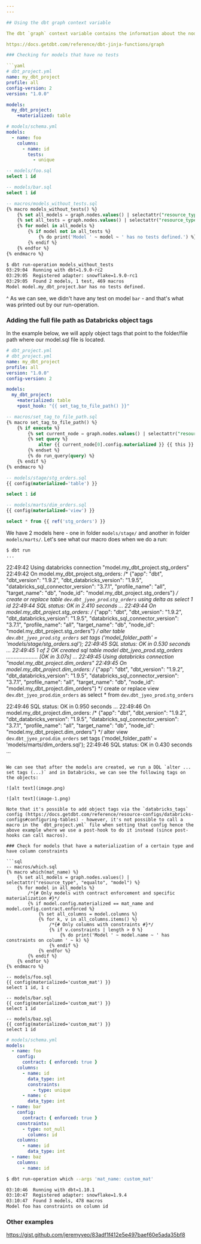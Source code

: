 ```yaml
---
---

## Using the dbt graph context variable

The dbt `graph` context variable contains the information about the nodes in our project which we can use to do fun things with.

https://docs.getdbt.com/reference/dbt-jinja-functions/graph

### Checking for models that have no tests

```yaml
# dbt_project.yml
name: my_dbt_project
profile: all
config-version: 2
version: "1.0.0"

models:
  my_dbt_project:
    +materialized: table

# models/schema.yml
models:
  - name: foo
    columns:
      - name: id
        tests:
          - unique
```

```sql
-- models/foo.sql
select 1 id

-- models/bar.sql
select 1 id

-- macros/models_without_tests.sql
{% macro models_without_tests() %}
    {% set all_models = graph.nodes.values() | selectattr("resource_type", "equalto", "model") | map(attribute="unique_id") | list %}
    {% set all_tests = graph.nodes.values() | selectattr("resource_type", "equalto", "test") | map(attribute="attached_node") | list %}
    {% for model in all_models %}
        {% if model not in all_tests %}
            {% do print('Model ' ~ model ~ ' has no tests defined.') %}
        {% endif %}
    {% endfor %}
{% endmacro %}
```

```sh
$ dbt run-operation models_without_tests
03:29:04  Running with dbt=1.9.0-rc2
03:29:05  Registered adapter: snowflake=1.9.0-rc1
03:29:05  Found 2 models, 1 test, 469 macros
Model model.my_dbt_project.bar has no tests defined.
```

^ As we can see, we didn't have any test on model `bar` - and that's what was printed out by our run-operation.

### Adding the full file path as Databricks object tags

In the example below, we will apply object tags that point to the folder/file path where our model.sql file is located.

```yaml
# dbt_project.yml
# dbt_project.yml
name: my_dbt_project
profile: all
version: "1.0.0"
config-version: 2

models:
  my_dbt_project:
    +materialized: table
    +post_hook: "{{ set_tag_to_file_path() }}"
```

```sql
-- macros/set_tag_to_file_path.sql
{% macro set_tag_to_file_path() %}
    {% if execute %}
        {% set current_node = graph.nodes.values() | selectattr("resource_type", "equalto", "model") | selectattr("database", "equalto", this.database) | selectattr("schema", "equalto", this.schema) | selectattr("name", "equalto", this.name) | list %}
        {% set query %}
            alter {{ current_node[0].config.materialized }} {{ this }} set tags ('model_folder_path' = '{{ current_node[0].original_file_path }}');
        {% endset %}
        {% do run_query(query) %}
    {% endif %}
{% endmacro %}
```

```sql
-- models/stage/stg_orders.sql
{{ config(materialized='table') }}

select 1 id

-- models/marts/dim_orders.sql
{{ config(materialized='view') }}

select * from {{ ref('stg_orders') }}
```

We have 2 models here - one in folder `models/stage/` and another in folder `models/marts/`. Let's see what our macro does when we do a run:

```sh
$ dbt run
...
```

22:49:42  Using databricks connection "model.my_dbt_project.stg_orders"
22:49:42  On model.my_dbt_project.stg_orders: /* {"app": "dbt", "dbt_version": "1.9.2", "dbt_databricks_version": "1.9.5", "databricks_sql_connector_version": "3.7.1", "profile_name": "all", "target_name": "db", "node_id": "model.my_dbt_project.stg_orders"} */
        create or replace table `dev`.`dbt_jyeo_prod`.`stg_orders`
      using delta
      as
select 1 id
22:49:44  SQL status: OK in 2.410 seconds
...
22:49:44  On model.my_dbt_project.stg_orders: /* {"app": "dbt", "dbt_version": "1.9.2", "dbt_databricks_version": "1.9.5", "databricks_sql_connector_version": "3.7.1", "profile_name": "all", "target_name": "db", "node_id": "model.my_dbt_project.stg_orders"} */
            alter table `dev`.`dbt_jyeo_prod`.`stg_orders` set tags ('model_folder_path' = 'models/stage/stg_orders.sql');
22:49:45  SQL status: OK in 0.530 seconds
...
22:49:45  1 of 2 OK created sql table model dbt_jyeo_prod.stg_orders ..................... [OK in 3.07s]
...
22:49:45  Using databricks connection "model.my_dbt_project.dim_orders"
22:49:45  On model.my_dbt_project.dim_orders: /* {"app": "dbt", "dbt_version": "1.9.2", "dbt_databricks_version": "1.9.5", "databricks_sql_connector_version": "3.7.1", "profile_name": "all", "target_name": "db", "node_id": "model.my_dbt_project.dim_orders"} */
create or replace view `dev`.`dbt_jyeo_prod`.`dim_orders`
  as
select * from `dev`.`dbt_jyeo_prod`.`stg_orders`

22:49:46  SQL status: OK in 0.950 seconds
...
22:49:46  On model.my_dbt_project.dim_orders: /* {"app": "dbt", "dbt_version": "1.9.2", "dbt_databricks_version": "1.9.5", "databricks_sql_connector_version": "3.7.1", "profile_name": "all", "target_name": "db", "node_id": "model.my_dbt_project.dim_orders"} */
            alter view `dev`.`dbt_jyeo_prod`.`dim_orders` set tags ('model_folder_path' = 'models/marts/dim_orders.sql');
22:49:46  SQL status: OK in 0.430 seconds
...
```

We can see that after the models are created, we run a DDL `alter ... set tags (...)` and in Databricks, we can see the following tags on the objects:

![alt text](image.png)

![alt text](image-1.png)

Note that it's possible to add object tags via the `databricks_tags` config (https://docs.getdbt.com/reference/resource-configs/databricks-configs#configuring-tables) - however, it's not possible to call a macro in the `dbt_project.yml` file when setting that config hence the above example where we use a post-hook to do it instead (since post-hooks can call macros).

### Check for models that have a materialization of a certain type and have column constraints

```sql
-- macros/which.sql
{% macro which(mat_name) %}
    {% set all_models = graph.nodes.values() | selectattr("resource_type", "equalto", "model") %}
    {% for model in all_models %}
        /*{# Only models with contract enforcement and specific materialization #}*/
        {% if model.config.materialized == mat_name and model.config.contract.enforced %}
            {% set all_columns = model.columns %}
            {% for k, v in all_columns.items() %}
                /*{# Only columns with constraints #}*/
                {% if v.constraints | length > 0 %}
                    {% do print('Model ' ~ model.name ~ ' has constraints on column ' ~ k) %}
                {% endif %}
            {% endfor %}
        {% endif %}
    {% endfor %}
{% endmacro %}

-- models/foo.sql
{{ config(materialized='custom_mat') }}
select 1 id, 1 c

-- models/bar.sql
{{ config(materialized='custom_mat') }}
select 1 id

-- models/baz.sql
{{ config(materialized='custom_mat') }}
select 1 id
```

```yaml
# models/schema.yml
models:
  - name: foo
    config:
      contract: { enforced: true }
    columns:
      - name: id
        data_type: int
        constraints:
          - type: unique
      - name: c
        data_type: int
  - name: bar
    config:
      contract: { enforced: true }
    constraints:
      - type: not_null
        columns: id
    columns:
      - name: id
        data_type: int
  - name: baz
    columns:
      - name: id
```

```sh
$ dbt run-operation which --args 'mat_name: custom_mat'

03:10:46  Running with dbt=1.10.1
03:10:47  Registered adapter: snowflake=1.9.4
03:10:47  Found 3 models, 478 macros
Model foo has constraints on column id
```

### Other examples

https://gist.github.com/jeremyyeo/83adf1f412e5e497baef60e5ada35bf8
